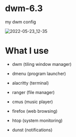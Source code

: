# dwm-6.3
my dwm config

![2022-05-23_12-35](https://user-images.githubusercontent.com/95656575/169801551-3e23a6a5-4de7-4da5-82e6-c990f545e54e.png)

# What I use

- dwm (tiling window manager)
  
- dmenu (program launcher)
  
- alacritty (terminal)
  
- ranger (file manager)
  
- cmus (music player)
  
- firefox (web browsing)
  
- htop (system monitoring)
  
- dunst (notifications)
